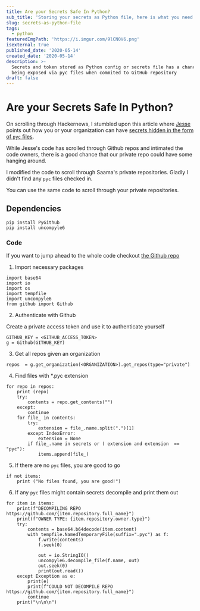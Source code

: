 ```yaml
---
title: Are your Secrets Safe In Python?
sub_title: 'Storing your secrets as Python file, here is what you need to be aware of'
slug: secrets-as-python-file
tags:
  - python
featuredImgPath: 'https://i.imgur.com/9lCN0V6.png'
isexternal: true
published_date: '2020-05-14'
created_date: '2020-05-14'
description: >-
  Secrets and token stored as Python config or secrets file has a chance of
  being exposed via pyc files when commited to GitHub repository
draft: false
---
```

# Are your Secrets Safe In Python? 

On scrolling through Hackernews, I stumbled upon this article where [Jesse](https://twitter.com/__jesse_li) points out how you or your organization can have [secrets hidden in the form of `pyc` files](https://blog.jse.li/posts/pyc/). 

While Jesse's code has scrolled through Github repos and intimated the code owners, there is a good chance that our private repo could have some hanging around. 

I modified the code to scroll through Saama's private repositories. Gladly I didn't find any `pyc` files checked in.

You can use the same code to scroll through your private repositories.

## Dependencies

```
pip install PyGithub
pip install uncompyle6
```

### Code 

If you want to jump ahead to the whole code checkout [the Github repo](https://github.com/bhavaniravi/pyc_secrets)

1. Import necessary packages

```
import base64
import io
import os
import tempfile
import uncompyle6
from github import Github
```

2. Authenticate with Github

Create a private access token and use it to authenticate yourself

```
GITHUB_KEY = <GITHUB_ACCESS_TOKEN>
g = Github(GITHUB_KEY)
```

3. Get all repos given an organization

```
repos  = g.get_organization(<ORGANIZATION>).get_repos(type="private")
```

4. Find files with *.pyc extension

```
for repo in repos:
    print (repo)
    try:
        contents = repo.get_contents("")
    except:
        continue
    for file_ in contents:
        try:
            extension = file_.name.split(".")[1]
        except IndexError:
            extension = None
        if file_.name in secrets or ( extension and extension  == "pyc"):
            items.append(file_)
```

5. If there are no `pyc` files, you are good to go

```
if not items:
    print ("No files found, you are good!")
```

6. If any `pyc` files might contain secrets decompile and print them out

```
for item in items:
    print(f"DECOMPILING REPO https://github.com/{item.repository.full_name}")
    print(f"OWNER TYPE: {item.repository.owner.type}")
    try:
        contents = base64.b64decode(item.content)
        with tempfile.NamedTemporaryFile(suffix=".pyc") as f:
            f.write(contents)
            f.seek(0)

            out = io.StringIO()
            uncompyle6.decompile_file(f.name, out)
            out.seek(0)
            print(out.read())
    except Exception as e:
        print(e)
        print(f"COULD NOT DECOMPILE REPO https://github.com/{item.repository.full_name}")
        continue
    print("\n\n\n")

```
